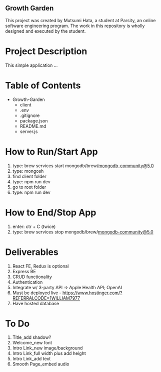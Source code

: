 ## Growth Garden

This project was created by Mutsumi Hata, a student at Parsity, an online software engineering program. The work in this repository is wholly designed and executed by the student.

# Project Description

This simple application ...

# Table of Contents

- Growth-Garden
  - client
  - .env
  - .gitignore
  - package.json
  - README.md
  - server.js

# How to Run/Start App

1. type: brew services start mongodb/brew/mongodb-community@5.0
2. type: mongosh
3. find client folder
4. type: npm run dev
5. go to root folder
6. type: npm run dev

# How to End/Stop App

1. enter: ctr + C (twice)
2. type: brew services stop mongodb/brew/mongodb-community@5.0

# Deliverables

1. React FE, Redux is optional
2. Express BE
3. CRUD functionality
4. Authentication
5. Integrate w/ 3-party API => Apple Health API; OpenAI
6. Must be deployed live - https://www.hostinger.com/?REFERRALCODE=1WILLIAM7977
7. Have hosted database

# To Do

1. Title_add shadow?
2. Welcome_new font
3. Intro Link_new image/background
4. Intro Link_full width plus add height
5. Intro Link_add text
6. Smooth Page_embed audio